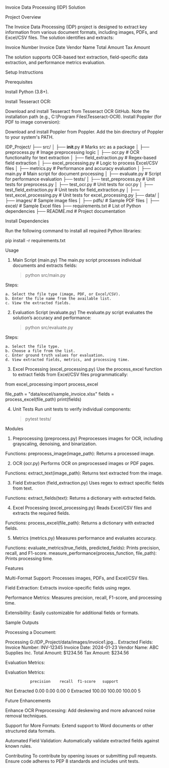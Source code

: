 Invoice Data Processing (IDP) Solution


Project Overview

The Invoice Data Processing (IDP) project is designed to extract key information from various document formats, including images, PDFs, and Excel/CSV files. The solution identifies and extracts:

Invoice Number
Invoice Date
Vendor Name
Total Amount
Tax Amount

The solution supports OCR-based text extraction, field-specific data extraction, and performance metrics evaluation.

Setup Instructions

Prerequisites

Install Python (3.8+).

Install Tesseract OCR:

Download and install Tesseract from Tesseract OCR GitHub.
Note the installation path (e.g., C:\Program Files\Tesseract-OCR).
Install Poppler (for PDF to image conversion):

Download and install Poppler from Poppler.
Add the bin directory of Poppler to your system's PATH.


IDP_Project/
├── src/
│   ├── __init__.py                # Marks src as a package
│   ├── preprocess.py              # Image preprocessing logic
│   ├── ocr.py                     # OCR functionality for text extraction
│   ├── field_extraction.py        # Regex-based field extraction
│   ├── excel_processing.py        # Logic to process Excel/CSV files
│   ├── metrics.py                 # Performance and accuracy evaluation
│   ├── main.py                    # Main script for document processing
│   ├── evaluate.py                # Script for performance evaluation
├── tests/
│   ├── test_preprocess.py         # Unit tests for preprocess.py
│   ├── test_ocr.py                # Unit tests for ocr.py
│   ├── test_field_extraction.py   # Unit tests for field_extraction.py
│   ├── test_excel_processing.py   # Unit tests for excel_processing.py
├── data/
│   ├── images/                    # Sample image files
│   ├── pdfs/                      # Sample PDF files
│   ├── excel/                     # Sample Excel files
├── requirements.txt               # List of Python dependencies
├── README.md                      # Project documentation

Install Dependencies

Run the following command to install all required Python libraries:

pip install -r requirements.txt

Usage

1. Main Script (main.py)
The main.py script processes individual documents and extracts fields:

	> python src/main.py

Steps:

	a. Select the file type (image, PDF, or Excel/CSV).
	b. Enter the file name from the available list.
	c. View the extracted fields.

2. Evaluation Script (evaluate.py)
The evaluate.py script evaluates the solution’s accuracy and performance:

	>python src/evaluate.py

Steps:

	a. Select the file type.
	b. Choose a file from the list.
	c. Enter ground truth values for evaluation.
	d. View extracted fields, metrics, and processing time.

3. Excel Processing (excel_processing.py)
Use the process_excel function to extract fields from Excel/CSV files programmatically:

from excel_processing import process_excel

file_path = "data/excel/sample_invoice.xlsx"
fields = process_excel(file_path)
print(fields)

4. Unit Tests
Run unit tests to verify individual components:

	>pytest tests/

Modules

1. Preprocessing (preprocess.py)
Preprocesses images for OCR, including grayscaling, denoising, and binarization.

Functions:
preprocess_image(image_path): Returns a processed image.

2. OCR (ocr.py)
Performs OCR on preprocessed images or PDF pages.

Functions:
extract_text(image_path): Returns text extracted from the image.

3. Field Extraction (field_extraction.py)
Uses regex to extract specific fields from text.

Functions:
extract_fields(text): Returns a dictionary with extracted fields.

4. Excel Processing (excel_processing.py)
Reads Excel/CSV files and extracts the required fields.

Functions:
process_excel(file_path): Returns a dictionary with extracted fields.

5. Metrics (metrics.py)
Measures performance and evaluates accuracy.

Functions:
evaluate_metrics(true_fields, predicted_fields): Prints precision, recall, and F1-score.
measure_performance(process_function, file_path): Prints processing time.

Features

Multi-Format Support:
Processes images, PDFs, and Excel/CSV files.

Field Extraction:
Extracts invoice-specific fields using regex.

Performance Metrics:
Measures precision, recall, F1-score, and processing time.

Extensibility:
Easily customizable for additional fields or formats.

Sample Outputs

Processing a Document:

Processing G:/IDP_Project/data/images/invoice1.jpg...
Extracted Fields:
Invoice Number: INV-12345
Invoice Date: 2024-01-23
Vendor Name: ABC Supplies Inc.
Total Amount: $1234.56
Tax Amount: $234.56

Evaluation Metrics:

Evaluation Metrics:

               precision    recall  f1-score   support

Not Extracted       0.00      0.00      0.00       0
    Extracted     100.00    100.00    100.00       5

Future Enhancements

Enhance OCR Preprocessing:
Add deskewing and more advanced noise removal techniques.

Support for More Formats:
Extend support to Word documents or other structured data formats.

Automated Field Validation:
Automatically validate extracted fields against known rules.
 
Contributing
To contribute by opening issues or submitting pull requests. Ensure code adheres to PEP 8 standards and includes unit tests.











